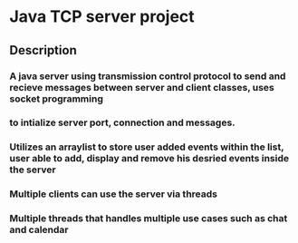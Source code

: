 # Java TCP server project

## Description 
### A java server using transmission control protocol to send and recieve messages between server and client classes, uses socket programming
### to intialize server port, connection and messages. 
### Utilizes an arraylist to store user added events within the list, user able to add, display and remove his desried events inside the server
### Multiple clients can use the server via threads 
### Multiple threads that handles multiple use cases such as chat and calendar 
